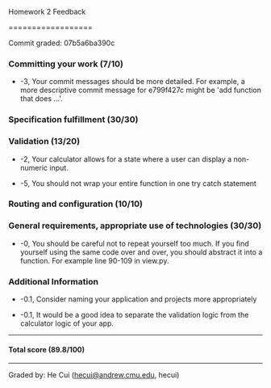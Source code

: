 Homework 2 Feedback

==================

Commit graded: 07b5a6ba390c

### Committing your work (7/10)

- -3, Your commit messages should be more detailed.  For example, a more descriptive commit message for e799f427c might be 'add function that does ...'.

### Specification fulfillment (30/30)

### Validation (13/20)

- -2, Your calculator allows for a state where a user can display a non-numeric input.

- -5, You should not wrap your entire function in one try catch statement



### Routing and configuration (10/10)

### General requirements, appropriate use of technologies (30/30)

- -0, You should be careful not to repeat yourself too much. If you find yourself using the same code over and over, you should abstract it into a function. For example line 90-109 in view.py.

  

### Additional Information

- -0.1, Consider naming your application and projects more appropriately 

- -0.1, It would be a good idea to separate the validation logic from the calculator logic of your app.

  

  


---

#### Total score (89.8/100)

---

Graded by: He Cui (hecui@andrew.cmu.edu, hecui)

